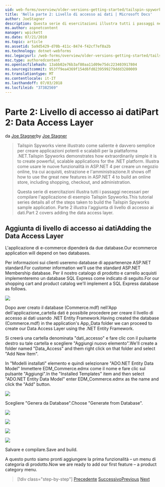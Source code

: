 ```yaml
---
uid: web-forms/overview/older-versions-getting-started/tailspin-spyworks/tailspin-spyworks-part-2
title: 'Nella parte 2: Livello di accesso ai dati | Microsoft Docs'
author: JoeStagner
description: Questa serie di esercitazioni illustra tutti i passaggi necessari per compilare l'applicazione di esempio Tailspin Spyworks. Parte 2 illustra l'aggiunta di livello di accesso ai dati.
ms.author: aspnetcontent
manager: wpickett
ms.date: 07/21/2010
ms.topic: article
ms.assetid: 5a9d5429-d70b-411c-8474-f42cf7ef8a2b
ms.technology: dotnet-webforms
msc.legacyurl: /web-forms/overview/older-versions-getting-started/tailspin-spyworks/tailspin-spyworks-part-2
msc.type: authoredcontent
ms.openlocfilehash: 13abb02e76b3af80aa11d09e75dc223403917804
ms.sourcegitcommit: 953ff9ea4369f154d6fd0239599279ddd3280009
ms.translationtype: MT
ms.contentlocale: it-IT
ms.lasthandoff: 07/03/2018
ms.locfileid: "37382569"
---
```

<a name="part-2-data-access-layer"></a><span data-ttu-id="f6ddd-104">Parte 2: Livello di accesso ai dati</span><span class="sxs-lookup"><span data-stu-id="f6ddd-104">Part 2: Data Access Layer</span></span>
====================
<span data-ttu-id="f6ddd-105">da [Joe Stagner](https://github.com/JoeStagner)</span><span class="sxs-lookup"><span data-stu-id="f6ddd-105">by [Joe Stagner](https://github.com/JoeStagner)</span></span>

> <span data-ttu-id="f6ddd-106">Tailspin Spyworks viene illustrato come saliente è davvero semplice per creare applicazioni potenti e scalabili per la piattaforma .NET.</span><span class="sxs-lookup"><span data-stu-id="f6ddd-106">Tailspin Spyworks demonstrates how extraordinarily simple it is to create powerful, scalable applications for the .NET platform.</span></span> <span data-ttu-id="f6ddd-107">Illustra come usare le nuove funzionalità in ASP.NET 4 per creare un negozio online, tra cui acquisti, estrazione e l'amministrazione.</span><span class="sxs-lookup"><span data-stu-id="f6ddd-107">It shows off how to use the great new features in ASP.NET 4 to build an online store, including shopping, checkout, and administration.</span></span>
> 
> <span data-ttu-id="f6ddd-108">Questa serie di esercitazioni illustra tutti i passaggi necessari per compilare l'applicazione di esempio Tailspin Spyworks.</span><span class="sxs-lookup"><span data-stu-id="f6ddd-108">This tutorial series details all of the steps taken to build the Tailspin Spyworks sample application.</span></span> <span data-ttu-id="f6ddd-109">Parte 2 illustra l'aggiunta di livello di accesso ai dati.</span><span class="sxs-lookup"><span data-stu-id="f6ddd-109">Part 2 covers adding the data access layer.</span></span>


## <a id="_Toc260221668"></a>  <span data-ttu-id="f6ddd-110">Aggiunta di livello di accesso ai dati</span><span class="sxs-lookup"><span data-stu-id="f6ddd-110">Adding the Data Access Layer</span></span>

<span data-ttu-id="f6ddd-111">L'applicazione di e-commerce dipenderà da due database.</span><span class="sxs-lookup"><span data-stu-id="f6ddd-111">Our ecommerce application will depend on two databases.</span></span>

<span data-ttu-id="f6ddd-112">Per informazioni sui clienti useremo database di appartenenze ASP.NET standard.</span><span class="sxs-lookup"><span data-stu-id="f6ddd-112">For customer information we'll use the standard ASP.NET Membership database.</span></span> <span data-ttu-id="f6ddd-113">Per il nostro catalogo di prodotto e carrello acquisti implementeremo un database SQL Express come indicato di seguito.</span><span class="sxs-lookup"><span data-stu-id="f6ddd-113">For our shopping cart and product catalog we'll implement a SQL Express database as follows.</span></span>

![](tailspin-spyworks-part-2/_static/image1.jpg)

<span data-ttu-id="f6ddd-114">Dopo aver creato il database (Commerce.mdf) nell'App dell'applicazione\_cartella dati è possibile procedere per creare il livello di accesso ai dati usando .NET Entity Framework.</span><span class="sxs-lookup"><span data-stu-id="f6ddd-114">Having created the database (Commerce.mdf) in the application's App\_Data folder we can proceed to create our Data Access Layer using the .NET Entity Framework.</span></span>

<span data-ttu-id="f6ddd-115">Si creerà una cartella denominata "dati\_accesso" e fare clic con il pulsante destro su tale cartella e scegliere "Aggiungi nuovo elemento".</span><span class="sxs-lookup"><span data-stu-id="f6ddd-115">We'll create a folder named "Data\_Access" and them right click on that folder and select "Add New Item".</span></span>

<span data-ttu-id="f6ddd-116">In "Modelli installati" elemento e quindi selezionare "ADO.NET Entity Data Model" Immettere EDM\_Commerce.edmx come il nome e fare clic sul pulsante "Aggiungi".</span><span class="sxs-lookup"><span data-stu-id="f6ddd-116">In the "Installed Templates" item and then select "ADO.NET Entity Data Model" enter EDM\_Commerce.edmx as the name and click the "Add" button.</span></span>

![](tailspin-spyworks-part-2/_static/image2.jpg)

<span data-ttu-id="f6ddd-117">Scegliere "Genera da Database".</span><span class="sxs-lookup"><span data-stu-id="f6ddd-117">Choose "Generate from Database".</span></span>

![](tailspin-spyworks-part-2/_static/image1.png)

![](tailspin-spyworks-part-2/_static/image2.png)

![](tailspin-spyworks-part-2/_static/image3.png)

![](tailspin-spyworks-part-2/_static/image3.jpg)

<span data-ttu-id="f6ddd-118">Salvare e compilare.</span><span class="sxs-lookup"><span data-stu-id="f6ddd-118">Save and build.</span></span>

<span data-ttu-id="f6ddd-119">A questo punto siamo pronti aggiungere la prima funzionalità – un menu di categoria di prodotto.</span><span class="sxs-lookup"><span data-stu-id="f6ddd-119">Now we are ready to add our first feature – a product category menu.</span></span>

> [!div class="step-by-step"]
> <span data-ttu-id="f6ddd-120">[Precedente](tailspin-spyworks-part-1.md)
> [Successivo](tailspin-spyworks-part-3.md)</span><span class="sxs-lookup"><span data-stu-id="f6ddd-120">[Previous](tailspin-spyworks-part-1.md)
[Next](tailspin-spyworks-part-3.md)</span></span>
